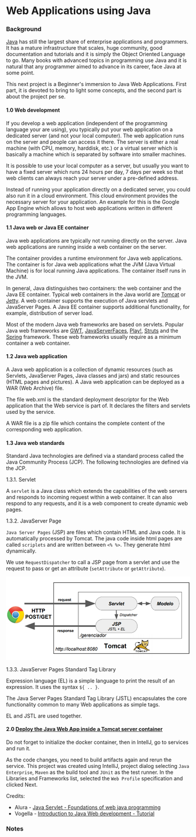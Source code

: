 # Web Applications using Java


### Background

[Java](https://www.java.com/en/) has still the largest share of enterprise applications and programmers. It has a mature infrastructure that scales, huge community, good documentation and tutorials and it is simply the Object Oriented Language to go. Many books with advanced topics in programming use Java and it is natural that any programmer aimed to advance in its career, face Java at some point.

This next project is a Beginner's immersion to Java Web Applications. First part, it is devoted to bring to light some concepts, and the second part is about the project per se.

#### 1.0 Web development

If you develop a web application (independent of the programming language your are using), you typically put your web application on a dedicated server (and not your local computer). The web application runs on the server and people can access it there. The server is either a real machine (with CPU, memory, harddisk, etc.) or a virtual server which is basically a machine which is separated by software into smaller machines.

It is possible to use your local computer as a server, but usually you want to have a fixed server which runs 24 hours per day, 7 days per week so that web clients can always reach your server under a pre-defined address.

Instead of running your application directly on a dedicated server, you could also run it in a cloud environment. This cloud environment provides the necessary server for your application. An example for this is the Google App Engine which allows to host web applications written in different programming languages.

#### 1.1 Java web or Java EE container

Java web applications are typically not running directly on the server. Java web applications are running inside a web container on the server.

The container provides a runtime environment for Java web applications. The container is for Java web applications what the JVM (Java Virtual Machine) is for local running Java applications. The container itself runs in the JVM.

In general, Java distinguishes two containers: the web container and the Java EE container. Typical web containers in the Java world are [Tomcat](http://tomcat.apache.org/) or [Jetty](https://www.eclipse.org/jetty/). A web container supports the execution of Java servlets and JavaServer Pages. A Java EE container supports additional functionality, for example, distribution of server load.

Most of the modern Java web frameworks are based on servlets. Popular Java web frameworks are [GWT](http://www.gwtproject.org/overview.html), [JavaServerFaces](http://www.javaserverfaces.org/), [Play!](https://www.playframework.com/), [Struts](https://struts.apache.org/) and the [Spring](https://spring.io/) framework. These web frameworks usually require as a minimum container a web container.

#### 1.2 Java web application

A Java web application is a collection of dynamic resources (such as Servlets, JavaServer Pages, Java classes and jars) and static resources (HTML pages and pictures). A Java web application can be deployed as a WAR (Web Archive) file.

The file web.xml is the standard deployment descriptor for the Web application that the Web service is part of. It declares the filters and servlets used by the service.

A WAR file is a zip file which contains the complete content of the corresponding web application.

#### 1.3 Java web standards

Standard Java technologies are defined via a standard process called the Java Community Process (JCP). The following technologies are defined via the JCP.

1.3.1. Servlet

A `servlet` is a Java class which extends the capabilities of the web servers and responds to incoming request within a web container. It can also respond to any requests, and it is a web component to create dynamic web pages.

1.3.2. JavaServer Page

`Java Server Pages` (JSP) are files which contain HTML and Java code. It is automatically processed by Tomcat. The java code inside html pages are called `scriplets` and are written between `<% %>`. They generate html dynamically.

We use `RequestDispatcher` to call a JSP page from a servlet and use the request to pass or get an attribute (`setAttribute` or `getAttribute`).


![alt text](webcontainer.jpg "webcontainer")

1.3.3. JavaServer Pages Standard Tag Library

Expression language (EL) is a simple language to print the result of an expression. It uses the syntax `${ .. }`.

The Java Server Pages Standard Tag Library (JSTL) encapsulates the core functionality common to many Web applications as simple tags.

EL and JSTL are used together.

#### 2.0 [Deploy the Java Web App inside a Tomcat server container](https://www.jetbrains.com/help/idea/deploying-a-web-app-into-an-app-server-container.html#7856c84f)

Do not forget to initialize the docker container, then in IntellJ, go to services and run it.

As the code changes, you need to build artifacts again and rerun the service.
This project was created using IntelliJ, project dialog selecting `Java Enterprise`, `Maven` as the build tool and `JUnit` as the test runner.
In the Libraries and Frameworks list, selected the `Web Profile` specification and clicked Next.


Credits:
- Alura - [Java Servlet - Foundations of web java programming](https://cursos.alura.com.br/course/servlets-fundamentos-programacao-web-java)
- Vogella - [Introduction to Java Web development - Tutorial](https://www.vogella.com/tutorials/JavaWebTerminology/article.html#:~:text=A%20Java%20web%20application%20is,WAR%20(Web%20ARchive)%20file.)


### Notes

